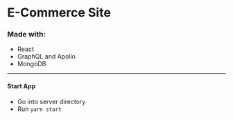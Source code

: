 # E-Commerce Site

### Made with:
* React
* GraphQL and Apollo
* MongoDB
---
#### Start App
  * Go into server directory
  * Run `yarn start`